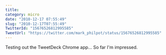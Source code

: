 ```yaml
---
title: 
category: micro
date: "2010-12-17 07:55:49"
slug: "2010-12-17T07:55:49"
TwitterId: "15676526812995585"
TweetUrl: "https://twitter.com/mark_philpot/status/15676526812995585"
---
```


Testing out the TweetDeck Chrome app... So far I'm impressed.
